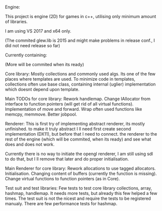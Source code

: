 Engine:

This project is engine (2D) for games in c++, utilising only minimum amount of libraries.

I am using VS 2017 and x64 only. 

(The commited glew.lib is 2015 and might make problems in release conf., I did not need release so far)


Currently containing:

(More will be commited when its ready)

Core library: 
Mostly collections and commonly used algs.
Its one of the few places where templates are used. 
To minimize code in templates, collections often use base class, 
containing internal (uglier) implementation which doesnt depend upon template.

Main TODOs for core library:
Rework handlemap.
Change IAllocator from interface to function pointers (will get rid of all virtual functions).
Implementation of move and forward.
Wrap often used functions like memcpy, memmove.
Better jobpool.

Renderer:
This is first try of implementing abstract renderer, its mostly unfinished.
to make it truly abstract I ll need first create second implementation (DX11), but before that I need to connect.
the renderer to the rest of the engine (which will be commited, when its ready) and see what does and does not work.

Currently there is no way to initiate the opengl renderer, I am still using sdl to do that, 
but I ll remove that later and do proper initialisation.

Main Renderer for core library:
Rework allocations to use tagged allocators.
Initialisation.
Changing content of buffers (currently the function is missing).
Change virtual functions to function pointers (as in Core).
	
	
Test suit and test libraries:
Few tests to test core library collections, array, hashmap, handlemap.
It needs more tests, but already this few helped a few times.
The test suit is not the nicest and require the tests to be registered manualy.
There are few performance tests for hashmap.







